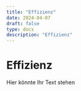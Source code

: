 ```yaml
---
title: "Effizienz"
date: 2024-04-07
draft: false
type: docs
description: "Effizienz"
---
```


# Effizienz

Hier könnte Ihr Text stehen